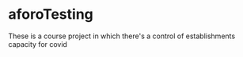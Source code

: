 # aforoTesting
These is a course project in which there's a control of establishments capacity for covid
